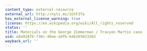 ```yaml
---
content_type: external-resource
external_url: http://nyti.ms/1GtF3Ta
has_external_license_warning: true
license: https://en.wikipedia.org/wiki/All_rights_reserved
status: ''
title: Materials on the George Zimmerman / Travyon Martin case
uid: e8a928fb-738c-40ae-adfb-64b265023383
wayback_url: ''
---
```

